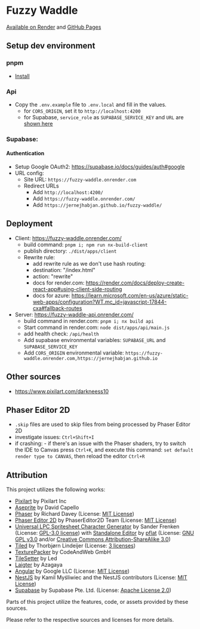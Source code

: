 # Fuzzy Waddle

[Available on Render](https://fuzzy-waddle.onrender.com/)
and [GitHub Pages](https://jernejhabjan.github.io/fuzzy-waddle/)

## Setup dev environment

### pnpm
- [Install](https://pnpm.io/installation)

### Api

- Copy the `.env.example` file to `.env.local` and fill in the values.
  - for `CORS_ORIGIN`, set it to `http://localhost:4200`
  - for Supabase, `service_role` as `SUPABASE_SERVICE_KEY` and `URL` are [shown here](https://supabase.com/dashboard/project/bhzetyxjimpabioxoodz/settings/api)

### Supabase:

#### Authentication

- Setup Google OAuth2: https://supabase.io/docs/guides/auth#google
- URL config:
  - Site URL: `https://fuzzy-waddle.onrender.com`
  - Redirect URLs
    - Add `http://localhost:4200/`
    - Add `https://fuzzy-waddle.onrender.com/`
    - Add `https://jernejhabjan.github.io/fuzzy-waddle/`

## Deployment

- Client: https://fuzzy-waddle.onrender.com/
  - build command: `pnpm i; npm run nx-build-client`
  - publish directory: `./dist/apps/client`
  - Rewrite rule:
    - add rewrite rule as we don't use hash routing:
    - destination: "/index.html"
    - action: "rewrite"
    - docs for render.com: https://render.com/docs/deploy-create-react-app#using-client-side-routing
    - docs for
      azure: https://learn.microsoft.com/en-us/azure/static-web-apps/configuration?WT.mc_id=javascript-17844-cxa#fallback-routes
- Server: https://fuzzy-waddle-api.onrender.com/
  - build command in render.com: `pnpm i; nx build api`
  - Start command in render.com: `node dist/apps/api/main.js`
  - add health check: `/api/health`
  - Add supabase environmental variables: `SUPABASE_URL` and `SUPABASE_SERVICE_KEY`
  - Add `CORS_ORIGIN` environmental
    variable: `https://fuzzy-waddle.onrender.com,https://jernejhabjan.github.io`

## Other sources

- https://www.pixilart.com/darkneess10

## Phaser Editor 2D

- `.skip` files are used to skip files from being processed by Phaser Editor 2D
- investigate issues: `Ctrl+Shift+I`
- if crashing: - if there's an issue with the Phaser shaders, try to switch the IDE to Canvas
  press `Ctrl+K`, and execute this command: `set default render type to CANVAS`, then reload the editor `Ctrl+R`

## Attribution

This project utilizes the following works:

- [Pixilart](https://www.pixilart.com/) by Pixilart Inc
- [Aseprite](https://www.aseprite.org/) by David Capello
- [Phaser](https://github.com/photonstorm/phaser) by Richard Davey (License: [MIT License](https://github.com/photonstorm/phaser/blob/master/LICENSE.md))
- [Phaser Editor 2D](https://github.com/PhaserEditor2D/PhaserEditor2D-v3) by PhaserEditor2D Team (License: [MIT License](https://github.com/PhaserEditor2D/PhaserEditor2D-v3/blob/master/LICENSE))
- [Universal LPC Spritesheet Character Generator](https://github.com/sanderfrenken/Universal-LPC-Spritesheet-Character-Generator) by Sander Frenken (License: [GPL-3.0 license](https://github.com/sanderfrenken/Universal-LPC-Spritesheet-Character-Generator/blob/master/LICENSE)) with [Standalone Editor](https://pflat.itch.io/lpc-character-generator) by [pflat](https://pflat.itch.io/) (License: [GNU GPL v3.0](http://www.gnu.org/licenses/gpl-3.0.html) and/or [Creative Commons Attribution-ShareAlike 3.0](http://creativecommons.org/licenses/by-sa/3.0/))
- [Tiled](https://github.com/mapeditor/tiled) by Thorbjørn Lindeijer (License: [3 licenses](https://github.com/mapeditor/tiled))
- [TexturePacker](https://www.codeandweb.com/texturepacker) by CodeAndWeb GmbH
- [TileSetter](https://www.tilesetter.org/) by Led
- [Laigter](https://azagaya.itch.io/laigter) by Azagaya
- [Angular](https://angular.io/) by Google LLC (License: [MIT License](https://github.com/angular/angular/blob/master/LICENSE))
- [NestJS](https://nestjs.com/) by Kamil Myśliwiec and the NestJS contributors (License: [MIT License](https://github.com/nestjs/nest/blob/master/LICENSE))
- [Supabase](https://supabase.io/) by Supabase Pte. Ltd. (License: [Apache License 2.0](https://github.com/supabase/supabase/blob/master/LICENSE))

Parts of this project utilize the features, code, or assets provided by these sources.

Please refer to the respective sources and licenses for more details.
